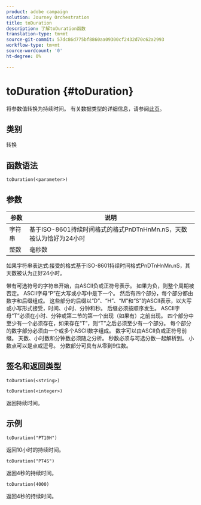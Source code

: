 ```yaml
---
product: adobe campaign
solution: Journey Orchestration
title: toDuration
description: 了解toDuration函数
translation-type: tm+mt
source-git-commit: 57dc86d775bf8860aa09300cf2432d70c62a2993
workflow-type: tm+mt
source-wordcount: '0'
ht-degree: 0%

---
```



# toDuration {#toDuration}

将参数值转换为持续时间。 有关数据类型的详细信息，请参阅[此页](../expression/data-types.md)。

## 类别

转换

## 函数语法

`toDuration(<parameter>)`

## 参数

| 参数 | 说明 |
|--- |--- |
| 字符串 | 基于ISO-8601持续时间格式的格式PnDTnHnMn.nS，天数被认为恰好为24小时 |
| 整数 | 毫秒数 |

如果字符串表达式:接受的格式基于ISO-8601持续时间格式PnDTnHnMn.nS，其天数被认为正好24小时。

带有可选符号的字符串开始，由ASCII负或正符号表示。 如果为负，则整个周期被否定。 ASCII字母“P”在大写或小写中是下一个。 然后有四个部分，每个部分都由数字和后缀组成。 这些部分的后缀以“D”、“H”、“M”和“S”的ASCII表示，以大写或小写形式接受，时间、小时、分钟和秒。 后缀必须按顺序发生。 ASCII字母“T”必须在小时、分钟或第二节的第一个出现（如果有）之前出现。 四个部分中至少有一个必须存在，如果存在“T”，则“T”之后必须至少有一个部分。 每个部分的数字部分必须由一个或多个ASCII数字组成。 数字可以由ASCII负或正符号前缀。 天数、小时数和分钟数必须随之分析。 秒数必须与可选分数一起解析到。 小数点可以是点或逗号。 分数部分可具有从零到9位数。

## 签名和返回类型

`toDuration(<string>)`

`toDuration(<integer>)`

返回持续时间。

## 示例

`toDuration("PT10H")`

返回10小时的持续时间。

`toDuration("PT4S")`

返回4秒的持续时间。

`toDuration(4000)`

返回4秒的持续时间。

